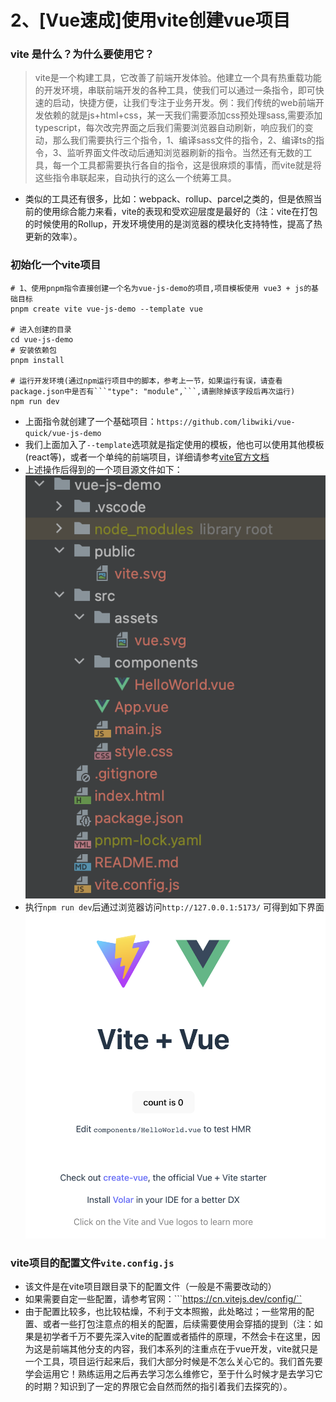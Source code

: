 # 2、[Vue速成]使用vite创建vue项目

### vite 是什么？为什么要使用它？

> vite是一个构建工具，它改善了前端开发体验。他建立一个具有热重载功能的开发环境，串联前端开发的各种工具，使我们可以通过一条指令，即可快速的启动，快捷方便，让我们专注于业务开发。例：我们传统的web前端开发依赖的就是js+html+css，某一天我们需要添加css预处理sass,需要添加typescript，每次改完界面之后我们需要浏览器自动刷新，响应我们的变动，那么我们需要执行三个指令，1、编译sass文件的指令，2、编译ts的指令，3、监听界面文件改动后通知浏览器刷新的指令。当然还有无数的工具，每一个工具都需要执行各自的指令，这是很麻烦的事情，而vite就是将这些指令串联起来，自动执行的这么一个统筹工具。

* 类似的工具还有很多，比如：webpack、rollup、parcel之类的，但是依照当前的使用综合能力来看，vite的表现和受欢迎层度是最好的（注：vite在打包的时候使用的Rollup，开发环境使用的是浏览器的模块化支持特性，提高了热更新的效率）。

### 初始化一个vite项目

```shell
# 1、使用pnpm指令直接创建一个名为vue-js-demo的项目,项目模板使用 vue3 + js的基础目标
pnpm create vite vue-js-demo --template vue

# 进入创建的目录
cd vue-js-demo
# 安装依赖包
pnpm install

# 运行开发环境(通过npm运行项目中的脚本，参考上一节，如果运行有误，请查看package.json中是否有```"type": "module",```,请删除掉该字段后再次运行)
npm run dev

```
* 上面指令就创建了一个基础项目：```https://github.com/libwiki/vue-quick/vue-js-demo```
* 我们上面加入了```--template```选项就是指定使用的模板，他也可以使用其他模板(react等)，或者一个单纯的前端项目，详细请参考[vite官方文档](https://cn.vitejs.dev/guide/)
* 上述操作后得到的一个项目源文件如下：
![基础vite项目文件参考图](images/vue_demo_js_dir.png)
* 执行```npm run dev```后通过浏览器访问```http://127.0.0.1:5173/``` 可得到如下界面
![默认项目运行后的界面展示图](images%2Fvue_demo_js_view.png)

### vite项目的配置文件```vite.config.js```
* 该文件是在vite项目跟目录下的配置文件（一般是不需要改动的）
* 如果需要自定一些配置，请参考官网：```https://cn.vitejs.dev/config/``
* 由于配置比较多，也比较枯燥，不利于文本照搬，此处略过；一些常用的配置、或者一些打包注意点的相关的配置，后续需要使用会穿插的提到（注：如果是初学者千万不要先深入vite的配置或者插件的原理，不然会卡在这里，因为这是前端其他分支的内容，我们本系列的注重点在于vue开发，vite就只是一个工具，项目运行起来后，我们大部分时候是不怎么关心它的。我们首先要学会运用它！熟练运用之后再去学习怎么维修它，至于什么时候才是去学习它的时期？知识到了一定的界限它会自然而然的指引着我们去探究的）。